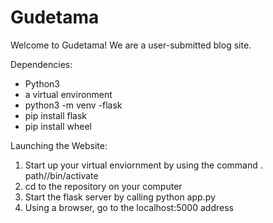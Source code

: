 # Gudetama

Welcome to Gudetama! We are a user-submitted blog site.

Dependencies:
- Python3
- a virtual environment
 - python3 -m venv <NAME>
-flask
 - pip install flask
 - pip install wheel

Launching the Website:
1. Start up your virtual enviornment by using the command . path/<venv name>/bin/activate
2. cd to the repository on your computer
3. Start the flask server by calling python app.py
4. Using a browser, go to the localhost:5000 address

